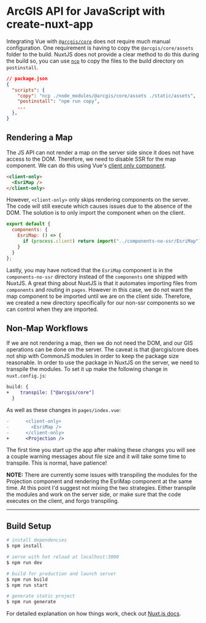 # ArcGIS API for JavaScript with create-nuxt-app

Integrating Vue with [`@arcgis/core`](https://www.npmjs.com/package/@arcgis/core) does not require much manual configuration. One requirement is having to copy the `@arcgis/core/assets` folder to the build. NuxtJS does not provide a clear method to do this during the build so, you can use [`ncp`](https://www.npmjs.com/package/ncp) to copy the files to the build directory on `postinstall`.

```json
// package.json
{
  "scripts": {
    "copy": "ncp ./node_modules/@arcgis/core/assets ./static/assets",
    "postinstall": "npm run copy",
    ...
  },
}
```

## Rendering a Map

The JS API can not render a map on the server side since it does not have access to the DOM. Therefore, we need to disable SSR for the map component. We can do this using Vue's [client only component](https://nuxtjs.org/docs/2.x/features/nuxt-components#the-client-only-component).

```html
<client-only>
  <EsriMap />
</client-only>
```

However, `<client-only>` only skips rendering components on the server. The code will still execute which causes issues due to the absence of the DOM. The solution is to only import the component when on the client.

```js
export default {
  components: {
    EsriMap: () => {
      if (process.client) return import("../components-no-ssr/EsriMap");
    }
  }
};
```

Lastly, you may have noticed that the `EsriMap` component is in the `components-no-ssr` directory instead of the `components` one shipped with NuxtJS. A great thing about NuxtJS is that it automates importing files from `components` and routing in `pages`. However in this case, we do not want the map component to be imported until we are on the client side. Therefore, we created a new directory specifically for our non-ssr components so we can control when they are imported.

## Non-Map Workflows

If we are not rendering a map, then we do not need the DOM, and our GIS operations can be done on the server. The caveat is that @arcgis/core does not ship with CommonJS modules in order to keep the package size reasonable. In order to use the package in NuxtJS on the server, we need to transpile the modules. To set it up make the following change in `nuxt.config.js`:

```diff
build: {
+    transpile: ["@arcgis/core"]
  }
```

As well as these changes in `pages/index.vue`:

```diff
-      <client-only>
-        <EsriMap />
-      </client-only>
+      <Projection />
```

The first time you start up the app after making these changes you will see a couple warning messages about file size and it will take some time to transpile. This is normal, have patience!


**NOTE:** There are currently some issues with transpiling the modules for the Projection component and rendering the EsriMap component at the same time. At this point I'd suggest not mixing the two strategies. Either transpile the modules and work on the server side, or make sure that the code executes on the client, and forgo transpiling.

---

## Build Setup

```bash
# install dependencies
$ npm install

# serve with hot reload at localhost:3000
$ npm run dev

# build for production and launch server
$ npm run build
$ npm run start

# generate static project
$ npm run generate
```

For detailed explanation on how things work, check out [Nuxt.js docs](https://nuxtjs.org).
